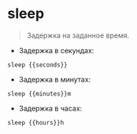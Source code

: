 # sleep

> Задержка на заданное время.

- Задержка в секундах:

`sleep {{seconds}}`

- Задержка в минутах:

`sleep {{minutes}}m`

- Задержка в часах:

`sleep {{hours}}h`
